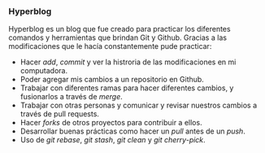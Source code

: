 ### Hyperblog
Hyperblog es un blog que fue creado para practicar los diferentes comandos y herramientas que brindan Git y Github. Gracias a las modificaciones que le hacía constantemente pude practicar:
- Hacer *add*, *commit* y ver la histroria de las modificaciones en mi computadora.
- Poder agregar mis cambios a un repositorio en Github.
- Trabajar con diferentes ramas para hacer diferentes cambios, y fusionarlos a través de *merge*. 
- Trabajar con otras personas y comunicar y revisar nuestros cambios a través de pull requests. 
- Hacer *forks* de otros proyectos para contribuir a ellos. 
- Desarrollar buenas prácticas como hacer un *pull* antes de un *push*. 
- Uso de *git rebase*, *git stash*, *git clean* y *git cherry-pick*.
